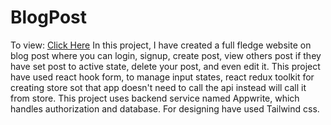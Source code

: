 # BlogPost

To view: [Click Here](https://postzy-blog-post.netlify.app/)
In this project, I have created a full fledge website on blog post where you can login, signup, create post, view others post if they have set post to active state, delete your post, and even edit it. This project have used react hook form, to manage input states, react redux toolkit for creating store sot that app doesn't need to call the api instead will call it from store. This project uses backend service named Appwrite, which handles authorization and database. For designing have used Tailwind css.
